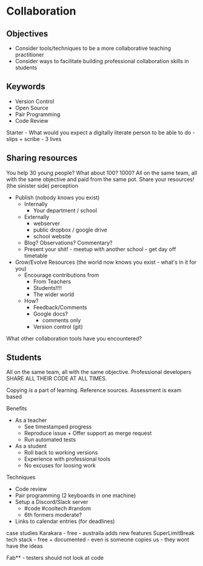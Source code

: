 Collaboration
=============

Objectives
----------
* Consider tools/techniques to be a more collaborative teaching practitioner
* Consider ways to facilitate building professional collaboration skills in students


Keywords
--------
* Version Control
* Open Source
* Pair Programming
* Code Review


Starter - What would you expect a digitally literate person to be able to do - slips + scribe - 3 lives



Sharing resources
-----------------

You help 30 young people?
What about 100? 1000?
All on the same team, all with the same objective and paid from the same pot. Share your resources!
(the sinister side) perception

* Publish (nobody knows you exist)
    * Internally
        * Your department / school
    * Externally
        * webserver
        * public dropbox / google drive
        * school website
    * Blog? Observations? Commentary?
    * Present your shit! - meetup with another school - get day off timetable
* Grow/Evolve Resources (the world now knows you exist - what's in it for you)
    * Encourage contributions from
        * From Teachers
        * Students!!!!
        * The wider world
    * How?
        * Feedback/Comments
        * Google docs?
            * comments only
        * Version control (git)


What other collaboration tools have you encountered?


Students
--------

All on the same team, all with the same objective.
Professional developers SHARE ALL THEIR CODE AT ALL TIMES.

Copying *is* a part of learning. Reference sources.
Assessment is exam based

Benefits
* As a teacher
    * See timestamped progress
    * Reproduce issue + Offer support as merge request
    * Run automated tests
* As a student
    * Roll back to working versions
    * Experience with professional tools
    * No excuses for loosing work


Techniques
* Code review
* Pair programming (2 keyboards in one machine)
* Setup a Discord/Slack server
    * #code #cooltech #random
    * 6th formers moderate?
* Links to calendar entries (for deadlines)


case studies
Karakara - free - austraila adds new features
SuperLimitBreak tech stack - free + documented - even is someone copies us - they wont have the ideas

Fab** - testers should not look at code
